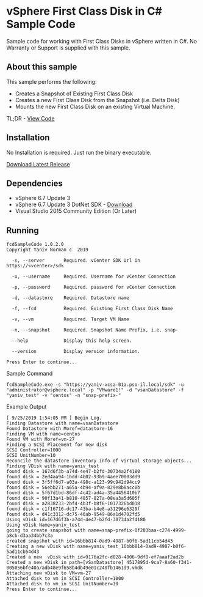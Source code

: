 # vSphere First Class Disk in C# Sample Code

Sample code for working with First Class Disks in vSphere written in C#.
No Warranty or Support is supplied with this sample.


## About this sample
This sample performs the following:
* Creates a Snapshot of Existing First Class Disk
* Creates a new First Class Disk from the Snapshot (i.e. Delta Disk)
* Mounts the new First Class Disk on an existing Virtual Machine.

TL;DR - [View Code](https://github.com/yanivno/vsphere-first-class-disk-csharp-example/blob/master/fcdSampleCode/Program.cs)

## Installation

No Installation is required. Just run the binary executable.

[Download Latest Release](https://github.com/yanivno/vsphere-first-class-disk-csharp-example/releases/latest)

## Dependencies 
* vSphere 6.7 Update 3
* vSphere 6.7 Update 3 DotNet SDK - [Download](https://my.vmware.com/group/vmware/get-download?downloadGroup=VS-MGMT-SDK67U3)
* Visual Studio 2015 Community Edition (Or Later)

## Running
```shell
fcdSampleCode 1.0.2.0
Copyright Yaniv Norman c  2019

  -s, --server       Required. vCenter SDK Url in https://<vcenter>/sdk

  -u, --username     Required. Username for vCenter Connection

  -p, --password     Required. password for vCenter Connection

  -d, --datastore    Required. Datastore name

  -f, --fcd          Required. Existing First Class Disk Name

  -v, --vm           Required. Target VM Name

  -n, --snapshot     Required. Snapshot Name Prefix, i.e. snap-

  --help             Display this help screen.

  --version          Display version information.

Press Enter to continue...
```

Sample Command
```shell
fcdSampleCode.exe -s "https://yaniv-vcsa-01a.pso-il.local/sdk" -u "administrator@vsphere.local" -p "VMware1!" -d "vsanDatastore" -f "yaniv_test" -v "centos" -n "snap-prefix-"
```

Example Output
```shell
[ 9/25/2019 1:54:05 PM ] Begin Log.
Finding Datastore with name=vsanDatastore
Found Datastore with Moref=datastore-16
Finding VM with name=centos
Found VM with Moref=vm-27
Finding a SCSI Placement for new disk
SCSI Controller=1000
SCSI UnitNumber=10
Reconcile the datastore inventory info of virtual storage objects...
Finding VDisk with name=yaniv_test
found disk = 167d6f3b-a74d-4e47-b2fd-30734a2f4180
found disk = 2ed4aa94-1bdd-4b02-93b9-4aee70003dd9
found disk = 3f5ff6d7-a03a-498c-a123-99c942d94cc9
found disk = 56ebb271-a65a-4b94-af9a-829e8b8acc0b
found disk = 5f67d1bd-86df-4c42-ad4a-35a4456410b7
found disk = 90f13a41-b810-4857-827a-08ea3a5d605f
found disk = a2838233-2bf4-4b3f-b8f6-1017326bd018
found disk = c1f16716-dc17-43ba-b4e8-a31296e6329f
found disk = d41c3312-dc75-46ab-9549-86a1d4702fd5
Using vDisk id=167d6f3b-a74d-4e47-b2fd-30734a2f4180
Using vDisk Name=yaniv_test
going to create snapshot with name=snap-prefix-0f283baa-c274-4999-a8cb-d3aa34bb7c3a
created snapshot with id=16bbb814-0ad9-4987-b0f6-5ad11cb54d43
Creating a new vDisk with name=yaniv_test_16bbb814-0ad9-4987-b0f6-5ad11cb54d43
Created a new  vDisk with id=9176a2fc-d028-4806-9df8-ef7aaaf2ad2b
Created a new vDisk in path=[vSanDatastore] 4517895d-9ca7-8a60-f341-005056bfe40a/adb48e9f658b4db49e01c240fb1461d9.vmdk
Attaching new vDisk to VM=vm-27
Attached disk to vm in SCSI Controller=1000
Attached disk to vm in SCSI UnitNumber=10
Press Enter to continue...
```
